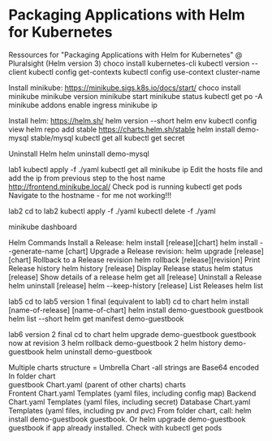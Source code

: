 # Packaging Applications with Helm for Kubernetes
Ressources for "Packaging Applications with Helm for Kubernetes" @ Pluralsight (Helm version 3)
choco install kubernetes-cli
kubectl version --client
kubectl config get-contexts
kubectl config use-context cluster-name

Install minikube: https://minikube.sigs.k8s.io/docs/start/
choco install minikube
minikube version
minikube start
minikube status
kubectl get po -A
minikube addons enable ingress
minikube ip

Install helm: https://helm.sh/
helm version --short
helm env
kubectl config view
helm repo add stable https://charts.helm.sh/stable
helm install demo-mysql stable/mysql
kubectl get all
kubectl get secret

Uninstall Helm
helm uninstall demo-mysql

lab1
kubectl apply -f ./yaml
kubectl get all
minikube ip
Edit the hosts file and add the ip from previous step to the host name http://frontend.minikube.local/
Check pod is running
kubectl get pods
Navigate to the hostname - for me not working!!!

lab2
cd to lab2
kubectl apply -f ./yaml
kubectl delete -f ./yaml   

minikube dashboard

Helm Commands
Install a Release:              helm install [release][chart]       helm install --generate-name [chart]
Upgrade a Release revision:     helm upgrade [release][chart] 
Rollback to a Release revision  helm rollback [release][revision]
Print Release history           helm history [release]
Display Release status          helm status [release]
Show details of a release       helm get all [release]
Uninstall a Release             helm uninstall [release]             helm --keep-history [release]
List Releases                   helm list

lab5
cd to lab5 version 1 final (equivalent to lab1)
cd to chart
helm install [name-of-release] [name-of-chart]
helm install demo-guestbook guestbook
helm list --short
helm get manifest demo-guestbook

lab6
version 2 final
cd to chart
helm upgrade demo-guestbook guestbook
now at revision 3
helm rollback demo-guestbook 2
helm history demo-guestbook
helm uninstall demo-guestbook

Multiple charts structure = Umbrella Chart
-all strings are Base64 encoded
In folder chart\
guestbook
    Chart.yaml (parent of other charts)
    charts\
        Frontent
            Chart.yaml
            Templates (yaml files, including config map)
        Backend
            Chart.yaml
            Templates (yaml files, including secret)
        Database
            Chart.yaml
            Templates (yaml files, including pv and pvc)
From folder chart, call: helm install demo-guestbook guestbook.
Or helm upgrade demo-guestbook guestbook if app already installed.
Check with kubectl get pods